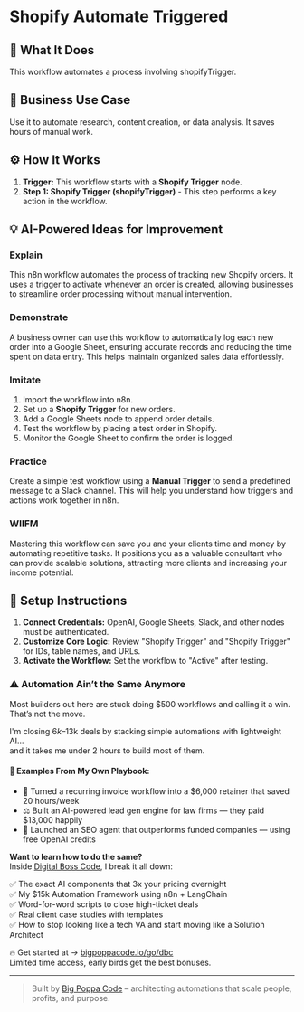 # Shopify Automate Triggered

## 🚀 What It Does
This workflow automates a process involving shopifyTrigger.

## 💼 Business Use Case
Use it to automate research, content creation, or data analysis. It saves hours of manual work.

## ⚙️ How It Works
1.  **Trigger:** This workflow starts with a **Shopify Trigger** node.
2. **Step 1: Shopify Trigger (shopifyTrigger)** - This step performs a key action in the workflow.

## 💡 AI-Powered Ideas for Improvement
### Explain
This n8n workflow automates the process of tracking new Shopify orders. It uses a trigger to activate whenever an order is created, allowing businesses to streamline order processing without manual intervention.

### Demonstrate
A business owner can use this workflow to automatically log each new order into a Google Sheet, ensuring accurate records and reducing the time spent on data entry. This helps maintain organized sales data effortlessly.

### Imitate
1. Import the workflow into n8n.
2. Set up a **Shopify Trigger** for new orders.
3. Add a Google Sheets node to append order details.
4. Test the workflow by placing a test order in Shopify.
5. Monitor the Google Sheet to confirm the order is logged.

### Practice
Create a simple test workflow using a **Manual Trigger** to send a predefined message to a Slack channel. This will help you understand how triggers and actions work together in n8n.

### WIIFM
Mastering this workflow can save you and your clients time and money by automating repetitive tasks. It positions you as a valuable consultant who can provide scalable solutions, attracting more clients and increasing your income potential.

## 🔧 Setup Instructions
1. **Connect Credentials:** OpenAI, Google Sheets, Slack, and other nodes must be authenticated.
2. **Customize Core Logic:** Review "Shopify Trigger" and "Shopify Trigger" for IDs, table names, and URLs.
3. **Activate the Workflow:** Set the workflow to "Active" after testing.

### ⚠️ Automation Ain’t the Same Anymore

Most builders out here are stuck doing $500 workflows and calling it a win.  
That’s not the move.  

I'm closing $6k–$13k deals by stacking simple automations with lightweight AI...  
and it takes me under 2 hours to build most of them.

#### 🧠 Examples From My Own Playbook:
- 🔁 Turned a recurring invoice workflow into a $6,000 retainer that saved 20 hours/week  
- ⚖️ Built an AI-powered lead gen engine for law firms — they paid $13,000 happily  
- 🚀 Launched an SEO agent that outperforms funded companies — using free OpenAI credits  

**Want to learn how to do the same?**  
Inside [Digital Boss Code](https://bigpoppacode.io/go/dbc), I break it all down:

✅ The exact AI components that 3x your pricing overnight  
✅ My $15k Automation Framework using n8n + LangChain  
✅ Word-for-word scripts to close high-ticket deals  
✅ Real client case studies with templates  
✅ How to stop looking like a tech VA and start moving like a Solution Architect  

🔥 Get started at → [bigpoppacode.io/go/dbc](https://bigpoppacode.io/go/dbc)  
Limited time access, early birds get the best bonuses.

---
> Built by [Big Poppa Code](https://bigpoppacode.io) – architecting automations that scale people, profits, and purpose.
